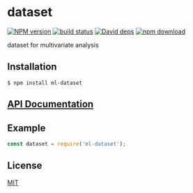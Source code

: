 # dataset

  [![NPM version][npm-image]][npm-url]
  [![build status][travis-image]][travis-url]
  [![David deps][david-image]][david-url]
  [![npm download][download-image]][download-url]

dataset for multivariate analysis

## Installation

`$ npm install ml-dataset`

## [API Documentation](https://mljs.github.io/dataset/)

## Example

```js
const dataset = require('ml-dataset');
```


## License

[MIT](./LICENSE)

[npm-image]: https://img.shields.io/npm/v/ml-dataset.svg?style=flat-square
[npm-url]: https://www.npmjs.com/package/ml-dataset
[travis-image]: https://img.shields.io/travis/mljs/dataset/master.svg?style=flat-square
[travis-url]: https://travis-ci.org/mljs/dataset
[david-image]: https://img.shields.io/david/mljs/dataset.svg?style=flat-square
[david-url]: https://david-dm.org/mljs/dataset
[download-image]: https://img.shields.io/npm/dm/ml-dataset.svg?style=flat-square
[download-url]: https://www.npmjs.com/package/ml-dataset
